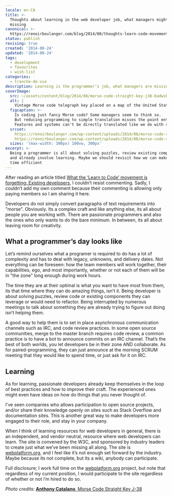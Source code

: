 ```yaml
---
locale: en-CA
title: >-
  Thoughts about learning in the web developer job, what managers might be
  missing
canonical: >-
  https://renoirboulanger.com/blog/2014/08/thoughts-learn-code-movement-managers-might-missing/
status: publish
revising: true
created: '2014-08-24'
updated: '2014-08-24'
tags:
  - development
  - favourites
  - wish-list
categories:
  - tranche-de-vie
description: Learning is the programmer’s job, what managers are missing
coverImage:
  src: ~/assets/content/blog/2014/08/morse-code-straight-key-j38-badwsky-532871465-300x225.jpg
  alt: |
    Vintage Morse code telegraph key placed on a map of the United States.
  figcaption: >-
    Is coding just fancy Morse code? Some managers seem to think so.
    But reducing programming to simple translation misses the point entirely.
    Features and systems can't be directly translated like we do with speech and text.
  srcset:
    https://renoirboulanger.com/wp-content/uploads/2014/08/morse-code-straight-key-j38-badwsky-532871465-300x225.jpg 300w
    https://renoirboulanger.com/wp-content/uploads/2014/08/morse-code-straight-key-j38-badwsky-532871465.jpg 640w
  sizes: '(max-width: 300px) 100vw, 300px'
excerpt: >-
  Being a programmer is all about solving puzzles, review existing components,
  and already involve learning. Maybe we should revisit how we can make their
  time efficient
---
```


<p>After reading an article titled <a href="http://thenextweb.com/dd/2014/08/05/learn-to-code-movement-is-forgetting-existing-developers/">What the ‘Learn to Code’ movement is forgetting: Existing developers</a>, I couldn’t resist commenting. Sadly, I couldn’t add my own comment because their commenting is allowing only paying members so I am sharing it here.</p>

<p>Developers do not simply convert paragraphs of text requirements into "morse". Obviously. Its a complex craft and like anything else, its all about people you are working with. There are passionate programmers and also the ones who only wants to do the bare minimum. In between, its all about leaving room for creativity.</p>

<h2>What a programmer’s day looks like</h2>

<p>Let’s remind ourselves what a programer is required to do has a lot of complexity and has to deal with legacy, unknowns, and delivery dates. Not everything can be foreseen: how the team members will work together, their capabilities, ego, and most importantly, whether or not each of them will be in "the zone" long enough during work hours.</p>

<p>The time they are at their optimal is what you want to have most from them, its that time where they can do amazing things, isn’t it. Being developer is about solving puzzles, review code or existing components they can leverage or would need to refactor. Being interrupted by numerous meetings to talk about something they are already trying to figure out doing isn’t helping them.</p>

<p>A good way to help them is to set in place asynchronous communication channels such as IRC, and code review practices. In some open source communities, merge to the master branch requires code review, a common practice is to have a bot to announce commits on an IRC channel. That’s the best of both worlds, you let developers be in their zone AND collaborate. As for paired-programming, they can just announce at the morning SCRUM meeting that they would like to spend time, or just ask for it on IRC.</p>

<h2>Learning</h2>

<p>As for learning, passionate developers already keep themselves in the loop of best practices and how to improve their craft. The experienced ones might even have ideas on how do things that you never thought of.</p>

<p>I've seen companies who allows participation to open source projects, and/or share their knowledge openly on sites such as Stack Overflow and documentation sites. This is another great way to make developers more engaged to their role, and stay in your company.</p>

<p>When I think of learning resources for web developers in general, there is an independent, and vendor neutral, resource where web developers can learn. The site is convened by the W3C, and sponsored by industry leaders to create just what we’ve been missing all along. The site is <a href="http://www.webplatform.org/">webplatform.org</a>, and I feel like it’s not enough set forward by the industry. Maybe because its not complete, but its a wiki, anybody can participate.</p>

<p>Full disclosure; I work full time on the  <a href="http://www.webplatform.org/">webplatform.org</a> project, but note that regardless of my current position, I would participate to the site regardless of whether or not i’m hired to do so.</p>

<p><em>Photo credits</em>: <a href="https://www.flickr.com/photos/badwsky/532871465/"><strong>Anthony Catalano</strong>, Morse Code Straight Key J-38</a></p>
